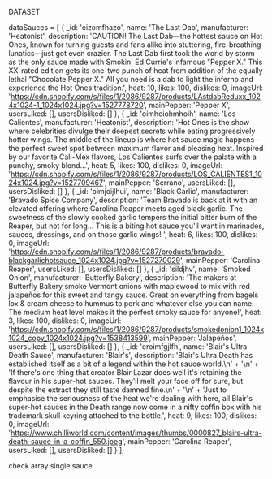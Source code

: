 DATASET 


  dataSauces = [
    {
      _id: 'eizomfhazo',
      name: 'The Last Dab',
      manufacturer: 'Heatonist',
      description: 'CAUTION! The Last Dab—the hottest sauce on Hot Ones, known for turning guests and fans alike into stuttering, fire-breathing lunatics—just got even crazier. The Last Dab first took the world by storm as the only sauce made with Smokin\' Ed Currie\'s infamous "Pepper X." This XX-rated edition gets its one-two punch of heat from addition of the equally lethal "Chocolate Pepper X." All you need is a dab to light the inferno and experience the Hot Ones tradition.',
      heat: 10,
      likes: 100,
      dislikes: 0,
      imageUrl: 'https://cdn.shopify.com/s/files/1/2086/9287/products/LAstdabReduxx_1024x1024-1_1024x1024.jpg?v=1527778720',
      mainPepper: 'Pepper X',
      usersLiked: [],
      usersDisliked: []
    },
    {
      _id: 'oimhoiohmhoih',
      name: 'Los Calientes',
      manufacturer: 'Heatonist',
      description: 'Hot Ones is the show where celebrities divulge their deepest secrets while eating progressively hotter wings. The middle of the lineup is where hot sauce magic happens—the perfect sweet spot between maximum flavor and pleasing heat. Inspired by our favorite Cali-Mex flavors, Los Calientes surfs over the palate with a punchy, smoky blend...',
      heat: 5,
      likes: 100,
      dislikes: 0,
      imageUrl: 'https://cdn.shopify.com/s/files/1/2086/9287/products/LOS_CALIENTES1_1024x1024.jpg?v=1527709467',
      mainPepper: 'Serrano',
      usersLiked: [],
      usersDisliked: []
    },
    {
      _id: 'oimjoijlhui',
      name: 'Black Garlic',
      manufacturer: 'Bravado Spice Company',
      description: 'Team Bravado is back at it with an elevated offering where Carolina Reaper meets aged black garlic. The sweetness of the slowly cooked garlic tempers the initial bitter burn of the Reaper, but not for long... This is a biting hot sauce you\'ll want in marinades, sauces, dressings, and on those garlic wings! ',
      heat: 6,
      likes: 100,
      dislikes: 0,
      imageUrl: 'https://cdn.shopify.com/s/files/1/2086/9287/products/bravado-blackgarlichotsauce_1024x1024.jpg?v=1527270029',
      mainPepper: 'Carolina Reaper',
      usersLiked: [],
      usersDisliked: []
    },
    {
      _id: 'sildjhv',
      name: 'Smoked Onion',
      manufacturer: 'Butterfly Bakery',
      description: 'The makers at Butterfly Bakery smoke Vermont onions with maplewood to mix with red jalapeños for this sweet and tangy sauce. Great on everything from bagels lox & cream cheese to hummus to pork and whatever else you can name. The medium heat level makes it the perfect smoky sauce for anyone!',
      heat: 3,
      likes: 100,
      dislikes: 0,
      imageUrl: 'https://cdn.shopify.com/s/files/1/2086/9287/products/smokedonion1_1024x1024_copy_1024x1024.jpg?v=1538413599',
      mainPepper: 'Jalapeños',
      usersLiked: [],
      usersDisliked: []
    },
    {
      _id: 'eroimfgjlfh',
      name: 'Blair\'s Ultra Death Sauce',
      manufacturer: 'Blair\'s',
      description: 'Blair\'s Ultra Death has established itself as a bit of a legend within the hot sauce world.\n' +
        '\n' +
        'If there\'s one thing that creator Blair Lazar does well it\'s retaining the flavour in his super-hot sauces. They\'ll melt your face off for sure, but despite the extract they still taste damned fine.\n' +
        '\n' +
        'Just to emphasise the seriousness of the heat we\'re dealing with here, all Blair\'s super-hot sauces in the Death range now come in a nifty coffin box with his trademark skull keyring attached to the bottle.',
      heat: 9,
      likes: 100,
      dislikes: 0,
      imageUrl: 'https://www.chilliworld.com/content/images/thumbs/0000827_blairs-ultra-death-sauce-in-a-coffin_550.jpeg',
      mainPepper: 'Carolina Reaper',
      usersLiked: [],
      usersDisliked: []
    }
  ];

check array single sauce

